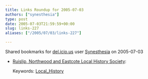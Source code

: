 ```yaml
---
title: Links Roundup for 2005-07-03
authors: ["synesthesia"]
type: post
date: 2005-07-03T21:59:59+00:00
slug: links-227 
aliases: ["/2005/07/03/links-227"]

---
```

Shared bookmarks for [del.icio.us][1] user  [Synesthesia][2] on 2005-07-03

  * [Ruislip, Northwood and Eastcote Local History Society][3]:
  
       
    Keywords: [Local_History][4]

 [1]: https://del.icio.us/
 [2]: https://del.icio.us/synesthesia
 [3]: https://www.rnelhs.flyer.co.uk/ "https://www.rnelhs.flyer.co.uk/"
 [4]: https://del.icio.us/synesthesia/Local_History